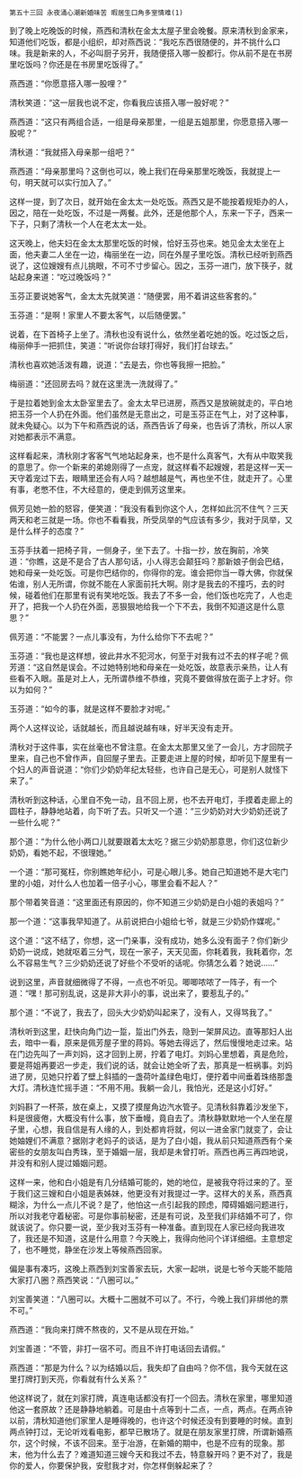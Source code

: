     第五十三回 永夜涌心潮新婚味苦 暇居生口角多室情难(1) 

   到了晚上吃晚饭的时候，燕西和清秋在金太太屋子里会晚餐。原来清秋到金家来，知道他们吃饭，都是小组织，却对燕西说：“我吃东西很随便的，并不挑什么口味。我是新来的人，不必叫厨子另开，我随便搭入哪一股都行。你从前不是在书房里吃饭吗？你还是在书房里吃饭得了。”

   燕西道：“你愿意搭入哪一股哩？”

   清秋笑道：“这一层我也说不定，你看我应该搭入哪一股好呢？”

   燕西道：“这只有两组合适，一组是母亲那里，一组是五姐那里，你愿意搭入哪一股呢？”

   清秋道：“我就搭入母亲那一组吧？”

   燕西道：“母亲那里吗？这倒也可以，晚上我们在母亲那里吃晚饭，我就提上一句，明天就可以实行加入了。”

   这样一提，到了次日，就开始在金太太一处吃饭。燕西又是不能按着规矩办的人，因之，陪在一处吃饭，不过是一两餐。此外，还是他那个人，东来一下子，西来一下子，只剩了清秋一个人在老太太一处。

   这天晚上，他夫妇在金太太那里吃饭的时候，恰好玉芬也来。她见金太太坐在上面，他夫妻二人坐在一边，梅丽坐在一边，同在外屋子里吃饭。清秋已经听到燕西说了，这位嫂嫂有点儿挑眼，不可不寸步留心。因之，玉芬一进门，放下筷子，就站起身来道：“吃过晚饭吗？”

   玉芬正要说她客气，金太太先就笑道：“随便罢，用不着讲这些客套的。”

   玉芬道：“是啊！家里人不要太客气，以后随便罢。”

   说着，在下首椅子上坐了。清秋也没有说什么，依然坐着吃她的饭。吃过饭之后，梅丽伸手一把抓住，笑道：“听说你台球打得好，我们打台球去。”

   清秋也喜欢她活泼有趣，说道：“去是去，你也等我擦一把脸。”

   梅丽道：“还回房去吗？就在这里洗一洗就得了。”

   于是拉着她到金太太卧室里去了。金太太早已进房，燕西又是放碗就走的，平白地把玉芬一个人扔在外面。他们虽然是无意出之，可是玉芬正在气上，对了这种事，就未免疑心。以为下午和燕西说的话，燕西告诉了母亲，也告诉了清秋，所以人家对她都表示不满意。

   这样看起来，清秋刚才客客气气地站起身来，也不是什么真客气，大有从中取笑我的意思了。你一个新来的弟媳刚得了一点宠，就这样看不起嫂嫂，若是这样一天一天守着宠过下去，眼睛里还会有人吗？越想越是气，再也坐不住，就走开了。心里有事，老憋不住，不大经意的，便走到佩芳这里来。

   佩芳见她一脸的怒容，便笑道：“我没有看到你这个人，怎样如此沉不住气？三天两天和老三就是一场。你也不看看我，所受凤举的气应该有多少，我对于凤举，又是什么样子的态度？”

   玉芬手扶着一把椅子背，一侧身子，坐下去了。十指一抄，放在胸前，冷笑道：“你瞧，这是不是合了古人那句话，小人得志会颠狂吗？那新娘子倒会巴结，她和母亲一处吃饭。可是你巴结你的，你得你的宠。谁会把你当一尊大佛，你就保佑谁，别人无所谓，你就不能在人家面前托大啊。刚才是我去的不撞巧，去的时候，碰着他们在那里有说有笑地吃饭。我去了不多一会，他们饭也吃完了，人也走开了，把我一个人扔在外面，恶狠狠地给我一个下不去，我倒不知道这是什么意思？”

   佩芳道：“不能罢？一点儿事没有，为什么给你下不去呢？”

   玉芬道：“我也是这样想，彼此井水不犯河水，何至于对我有过不去的样子呢？佩芳道：“这自然是误会。不过她特别地和母亲在一处吃饭，故意表示亲热，让人有些看不入眼。虽是对上人，无所谓恭维不恭维，究竟不要做得放在面子上才好。你以为如何？”

   玉芬道：“如今的事，就是这样不要脸才对呢。”

   两个人这样议论，话就越长，而且越说越有味，好半天没有走开。

   清秋对于这件事，实在丝毫也不曾注意。在金太太那里又坐了一会儿，方才回院子里来，自己也不曾作声，自回屋子里去。正要走进上屋的时候，却听见下屋里有一个妇人的声音说道：“你们少奶奶年纪太轻些，也许自己是无心，可是别人就怪下来了。”

   清秋听到这种话，心里自不免一动，且不回上房，也不去开电灯，手摸着走廊上的圆柱子，静静地站着，向下听了去。只听又一个道：“三少奶奶对大少奶奶还说了一些什么呢？”

   那个道：“为什么他小两口儿就要跟着太太吃？据三少奶奶那意思，你们这位新少奶奶，看她不起，不很理她。”

   一个道：“那可冤枉，你别瞧她年纪小，可是心眼儿多。她自己知道她不是大宅门里的小姐，对什么人也加着一倍子小心，哪里会看不起人？”

   那个带着笑音道：“这里面还有原因的，你不知道三少奶奶是白小姐的表姐吗？”

   那一个道：“这事我早知道了。从前说把白小姐给七爷，就是三少奶奶作媒呢。”

   这个道：“这不结了，你想，这一门亲事，没有成功，她多么没有面子？你们新少奶奶一说成，她就呕着三分气，现在一家子，天天见面，你耗着我，我耗着你，怎么不容易生气？三少奶奶还说了好些个不受听的话呢。你猜怎么着？她说……”

   说到这里，声音就细微得了不得，一点也不听见。唧唧哝哝了一阵子，有一个道：“嘿！那可别乱说，这是非大非小的事，说出来了，要惹乱子的。”

   那个道：“不说了，我去了，回头大少奶奶叫起来了，没有人，又得骂我了。”

   清秋听到这里，赶快向角门边一踅，踅出门外去，隐到一架屏风边。直等那妇人出去，暗中一看，原来是佩芳屋子里的蒋妈。等她去得远了，然后慢慢地走过来。站在门边先叫了一声刘妈，这才回到上房，拧着了电灯。刘妈心里想着，真是危险，要是蒋姐再要迟一步走，我们说的话，就会让她全听了去，那真是一桩祸事。刘妈进了房，见她只拧着了壁上斜插的一盏荷叶盖绿色电灯，便拧着中间垂着珠络那盏大灯。清秋连忙摇手道：“不用不用。我躺一会儿，我怕光，还是这小灯好。”

   刘妈斟了一杯茶，放在桌上，又摸了摸屋角边汽水管子。见清秋斜靠着沙发坐下，料是很疲倦，大概没有什么事，放下垂幔，竟自去了。清秋静默默地一个人坐在屋子里，心想，我自信是有人缘的人，到处都肯将就，何以一进金家门就变了，会让她妯娌们不满意？据刚才老妈子的谈话，是为了白小姐，我从前只知道燕西有个亲密些的女朋友叫白秀珠，至于婚姻一层，我却是未曾打听。燕西也再三再四地说，并没有和别人提过婚姻问题。

   这样一来，他和白小姐是有几分结婚可能的，她的地位，是被我夺将过来的了。至于我们这三嫂和白小姐是表姊妹，他更没有对我提过一字。这样大的关系，燕西真糊涂，为什么一点儿不说？是了，他怕这一点引起我的顾虑，障碍婚姻问题进行，所以对我老守着秘密。可是你事前秘密，还是有可说，及至我们非结婚不可了，你就该说了。你只要一说，至少我对玉芬有一种准备。直到现在人家已经向我进攻了，我还是不知道，这是什么用意？今天晚上，我得向他问个详详细细。主意想定了，也不睡觉，静坐在沙发上等候燕西回家。

   偏是事有凑巧，这晚上燕西到刘宝善家去玩，大家一起哄，说是七爷今天能不能陪大家打八圈？燕西笑说：“八圈可以。”

   刘宝善笑道：“八圈可以。大概十二圈就不可以了。不行，今晚上我们非绑他的票不可。”

   燕西道：“我向来打牌不熬夜的，又不是从现在开始。”

   刘宝善道：“不管，非打一宿不可。而且不许打电话回去请假。”

   燕西道：“那是为什么？以为结婚以后，我失却了自由吗？你不信，我今天就在这里打牌打到天亮，你看就有什么关系？”

   他这样说了，就在刘家打牌，真连电话都没有打一个回去。清秋在家里，哪里知道他这一套原故？还是静静地躺着。可是由十点等到十二点，一点，两点。在两点钟以前，清秋知道他们家里人是睡得晚的，也许这个时候还没有到要睡的时候。直到两点钟打过，无论听戏看电影，都早已散场了。就是在朋友家里打牌，所谓新婚燕尔，这个时候，不该不回来。至于冶游，在新婚的期中，也是不应有的现象。那末，他为什么去了？难道知道三嫂今天和我过不去，特意躲开吗？更不对了，我是你的爱人，你要保护我，安慰我才对，你怎样倒躲起来了？

